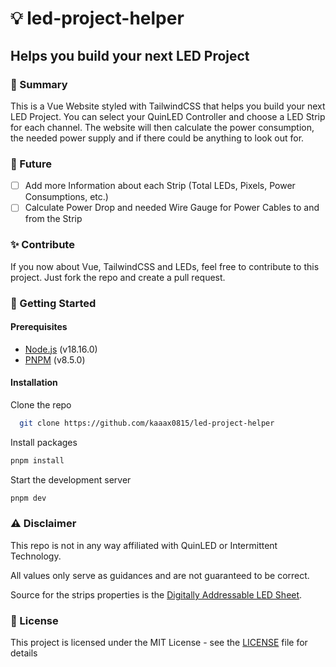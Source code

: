 # 💡 led-project-helper

## Helps you build your next LED Project

### 📝 Summary

This is a Vue Website styled with TailwindCSS that helps you build your next LED Project. You can select your QuinLED Controller and choose a LED Strip for each channel. The website will then calculate the power consumption, the needed power supply and if there could be anything to look out for.

### 🔮 Future

- [ ] Add more Information about each Strip (Total LEDs, Pixels, Power Consumptions, etc.)
- [ ] Calculate Power Drop and needed Wire Gauge for Power Cables to and from the Strip

### ✨ Contribute

If you now about Vue, TailwindCSS and LEDs, feel free to contribute to this project. Just fork the repo and create a pull request.

### 🚀 Getting Started

#### Prerequisites

- [Node.js](https://nodejs.org/en/) (v18.16.0)
- [PNPM](https://pnpm.io/) (v8.5.0)

#### Installation

Clone the repo

```sh
  git clone https://github.com/kaaax0815/led-project-helper
```

Install packages

```sh
pnpm install
```

Start the development server

```sh
pnpm dev
```

### ⚠️ Disclaimer

This repo is not in any way affiliated with QuinLED or Intermittent Technology.

All values only serve as guidances and are not guaranteed to be correct.

Source for the strips properties is the [Digitally Addressable LED Sheet](https://quinled.info/2020/03/12/digital-led-power-usage/).

### 📜 License

This project is licensed under the MIT License - see the [LICENSE](LICENSE) file for details
